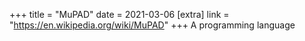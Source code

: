 +++
title = "MuPAD"
date = 2021-03-06
[extra]
link = "https://en.wikipedia.org/wiki/MuPAD"
+++
A programming language

